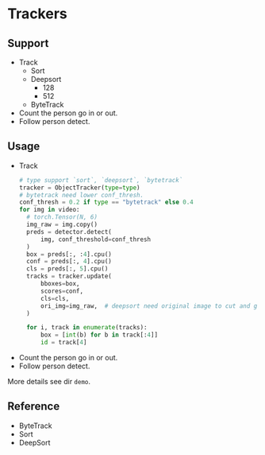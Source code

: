 # Trackers

## Support
- Track
  * Sort
  * Deepsort
    + 128
    + 512
  * ByteTrack
- Count the person go in or out.
- Follow person detect.

## Usage
- Track
  ```python
  # type support `sort`, `deepsort`, `bytetrack`
  tracker = ObjectTracker(type=type)
  # bytetrack need lower conf_thresh.
  conf_thresh = 0.2 if type == "bytetrack" else 0.4
  for img in video:
    # torch.Tensor(N, 6)
    img_raw = img.copy()
    preds = detector.detect(
        img, conf_threshold=conf_thresh
    )
    box = preds[:, :4].cpu()
    conf = preds[:, 4].cpu()
    cls = preds[:, 5].cpu()
    tracks = tracker.update(
        bboxes=box,
        scores=conf,
        cls=cls,
        ori_img=img_raw,  # deepsort need original image to cut and get embedding.
    )

    for i, track in enumerate(tracks):
        box = [int(b) for b in track[:4]]
        id = track[4]
  ```
- Count the person go in or out.
- Follow person detect.

More details see dir `demo`.

## Reference
- ByteTrack
- Sort
- DeepSort

